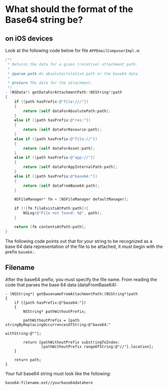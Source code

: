 # What should the format of the Base64 string be?

## on iOS devices

Look at the following code below for file `APPEmailComposerImpl.m`:

```ObjectiveC
/**
 * Returns the data for a given (relative) attachment path.
 *
 * @param path An absolute/relative path or the base64 data
 *
 * @return The data for the attachment.
 */
- (NSData*) getDataForAttachmentPath:(NSString*)path
{
    if ([path hasPrefix:@"file:///"])
    {
        return [self dataForAbsolutePath:path];
    }
    else if ([path hasPrefix:@"res:"])
    {
        return [self dataForResource:path];
    }
    else if ([path hasPrefix:@"file://"])
    {
        return [self dataForAsset:path];
    }
    else if ([path hasPrefix:@"app://"])
    {
        return [self dataForAppInternalPath:path];
    }
    else if ([path hasPrefix:@"base64:"])
    {
        return [self dataFromBase64:path];
    }

    NSFileManager* fm = [NSFileManager defaultManager];

    if (![fm fileExistsAtPath:path]){
        NSLog(@"File not found: %@", path);
    }

    return [fm contentsAtPath:path];
}
```

The following code points out that for your string to be recognized as a base 64 data representation of the file to be attached, it must begin with the prefix `base64:`.

## Filename

After the base64 prefix, you must specify the file name. From reading the code that parses the base 64 data (dataFromBase64):

```
- (NSString*) getBasenameFromAttachmentPath:(NSString*)path
{
    if ([path hasPrefix:@"base64:"])
    {
        NSString* pathWithoutPrefix;

        pathWithoutPrefix = [path stringByReplacingOccurrencesOfString:@"base64:"
                                                            withString:@""];

        return [pathWithoutPrefix substringToIndex:
                [pathWithoutPrefix rangeOfString:@"//"].location];
    }

    return path;
}
```

Your full base64 string must look like the following:

```
base64:filename.ext//yourbase64datahere
```
